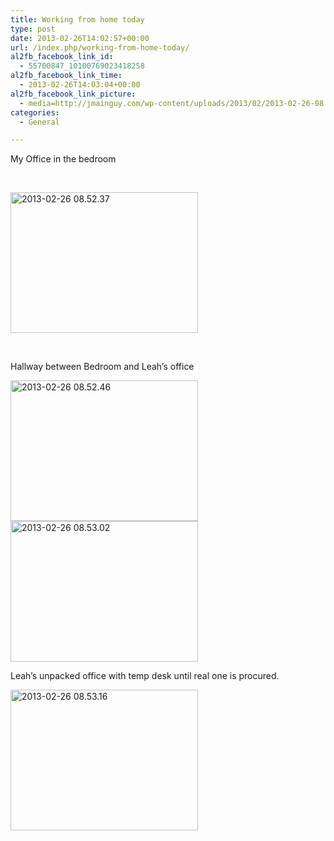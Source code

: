 ```yaml
---
title: Working from home today
type: post
date: 2013-02-26T14:02:57+00:00
url: /index.php/working-from-home-today/
al2fb_facebook_link_id:
  - 55700847_10100769023418258
al2fb_facebook_link_time:
  - 2013-02-26T14:03:04+00:00
al2fb_facebook_link_picture:
  - media=http://jmainguy.com/wp-content/uploads/2013/02/2013-02-26-08.52.37-300x225.jpg
categories:
  - General

---
```

My Office in the bedroom

&nbsp;

[<img class="aligncenter size-medium wp-image-551" alt="2013-02-26 08.52.37" src="http://jmainguy.com/wp-content/uploads/2013/02/2013-02-26-08.52.37-300x225.jpg" width="300" height="225" srcset="https://jmainguy.com/wp-content/uploads/2013/02/2013-02-26-08.52.37-300x225.jpg 300w, https://jmainguy.com/wp-content/uploads/2013/02/2013-02-26-08.52.37-1024x768.jpg 1024w" sizes="(max-width: 300px) 100vw, 300px" />][1]

&nbsp;

Hallway between Bedroom and Leah&#8217;s office

[<img class="aligncenter size-medium wp-image-552" alt="2013-02-26 08.52.46" src="http://jmainguy.com/wp-content/uploads/2013/02/2013-02-26-08.52.46-300x225.jpg" width="300" height="225" srcset="https://jmainguy.com/wp-content/uploads/2013/02/2013-02-26-08.52.46-300x225.jpg 300w, https://jmainguy.com/wp-content/uploads/2013/02/2013-02-26-08.52.46-1024x768.jpg 1024w" sizes="(max-width: 300px) 100vw, 300px" />][2] [<img class="aligncenter size-medium wp-image-553" alt="2013-02-26 08.53.02" src="http://jmainguy.com/wp-content/uploads/2013/02/2013-02-26-08.53.02-300x225.jpg" width="300" height="225" srcset="https://jmainguy.com/wp-content/uploads/2013/02/2013-02-26-08.53.02-300x225.jpg 300w, https://jmainguy.com/wp-content/uploads/2013/02/2013-02-26-08.53.02-1024x768.jpg 1024w" sizes="(max-width: 300px) 100vw, 300px" />][3]

Leah&#8217;s unpacked office with temp desk until real one is procured.

[<img class="aligncenter size-medium wp-image-554" alt="2013-02-26 08.53.16" src="http://jmainguy.com/wp-content/uploads/2013/02/2013-02-26-08.53.16-300x225.jpg" width="300" height="225" srcset="https://jmainguy.com/wp-content/uploads/2013/02/2013-02-26-08.53.16-300x225.jpg 300w, https://jmainguy.com/wp-content/uploads/2013/02/2013-02-26-08.53.16-1024x768.jpg 1024w" sizes="(max-width: 300px) 100vw, 300px" />][4]

&nbsp;

&nbsp;

&nbsp;

 [1]: http://jmainguy.com/wp-content/uploads/2013/02/2013-02-26-08.52.37.jpg
 [2]: http://jmainguy.com/wp-content/uploads/2013/02/2013-02-26-08.52.46.jpg
 [3]: http://jmainguy.com/wp-content/uploads/2013/02/2013-02-26-08.53.02.jpg
 [4]: http://jmainguy.com/wp-content/uploads/2013/02/2013-02-26-08.53.16.jpg